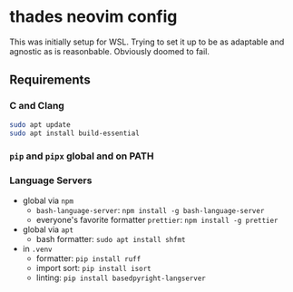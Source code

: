 # thades neovim config

This was initially setup for WSL. Trying to set it up to be as adaptable and agnostic as is reasonbable. Obviously
doomed to fail.

## Requirements

### C and Clang

```bash
sudo apt update
sudo apt install build-essential
```

### `pip` and `pipx` global and on PATH

### Language Servers

- global via `npm`
  - `bash-language-server`: `npm install -g bash-language-server`
  - everyone's favorite formatter `prettier`: `npm install -g prettier`
- global via `apt`
  - bash formatter: `sudo apt install shfmt`
- in `.venv`
  - formatter: `pip install ruff`
  - import sort: `pip install isort`
  - linting: `pip install basedpyright-langserver`
